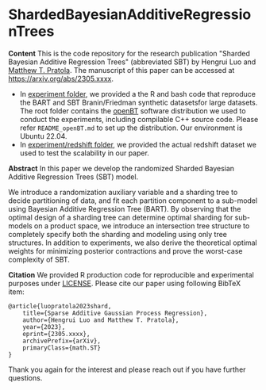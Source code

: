 


# ShardedBayesianAdditiveRegressionTrees

**Content**
This is the code repository for the research publication "Sharded Bayesian Additive Regression Trees" (abbreviated SBT) by Hengrui Luo and [Matthew T. Pratola](http://www.matthewpratola.com/). 
The manuscript of this paper can be accessed at https://arxiv.org/abs/2305.xxxx. 

 - In [experiment folder](https://github.com/hrluo/ShardedBayesianAdditiveRegressionTrees/tree/master/experiment), we provided a the R and bash code that reproduce the BART and SBT Branin/Friedman synthetic datasetsfor large datasets. The root folder contains the [openBT](https://bitbucket.org/mpratola/openbt/src/master/) software distribution we used to conduct the experiments, including compilable C++ source code. Please refer `README_openBT.md` to set up the distribution. Our environment is Ubuntu 22.04. 
 - In [experiment/redshift folder](https://github.com/hrluo/ShardedBayesianAdditiveRegressionTrees/tree/master/experiment/redshift), we provided the actual redshift dataset we used to test the scalability in our paper. 

**Abstract**
In this paper we develop the randomized Sharded Bayesian Additive Regression Trees (SBT) model.

We introduce a randomization auxiliary variable and a sharding tree to decide partitioning of data, and fit each partition component to a sub-model using Bayesian Additive Regression Tree (BART). By observing that the optimal design of a sharding tree can determine optimal sharding for sub-models on a product space, we introduce an intersection tree structure to completely specify both the sharding and modeling using only tree structures. In addition to experiments, we also derive the theoretical optimal weights for minimizing posterior contractions and prove the worst-case complexity of SBT. 

**Citation**
We provided R production code for reproducible and experimental purposes under [LICENSE](https://github.com/hrluo/ShardedBayesianAdditiveRegressionTrees/blob/master/LICENSE).
Please cite our paper using following BibTeX item:

    @article{luopratola2023shard,
        title={Sparse Additive Gaussian Process Regression},
        author={Hengrui Luo and Matthew T. Pratola},
        year={2023},
        eprint={2305.xxxx},
        archivePrefix={arXiv},
        primaryClass={math.ST}
    }

Thank you again for the interest and please reach out if you have further questions.

